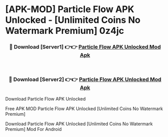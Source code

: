 # [APK-MOD] Particle Flow APK Unlocked - [Unlimited Coins No Watermark Premium] 0z4jc



<div align="center">
<h3>🔴 Download [Server1] 👉👉 <a href="https://momento.my/?title=Particle_Flow_APK_Unlocked">Particle Flow APK Unlocked Mod Apk</a></h3><br>

<h3>🔴 Download [Server2] 👉👉 <a href="https://momento.my/?title=Particle_Flow_APK_Unlocked">Particle Flow APK Unlocked Mod Apk</a></h3>
</div>



Download Particle Flow APK Unlocked 

Free APK MOD Particle Flow APK Unlocked [Unlimited Coins No Watermark Premium]

Download Particle Flow APK Unlocked [Unlimited Coins No Watermark Premium] Mod For Android
